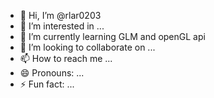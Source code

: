 - 👋 Hi, I’m @rlar0203
- 👀 I’m interested in ...
- 🌱 I’m currently learning GLM and openGL api 
- 💞️ I’m looking to collaborate on ...
- 📫 How to reach me ...
- 😄 Pronouns: ...
- ⚡ Fun fact: ...

<!---
rlar0203/rlar0203 is a ✨ special ✨ repository because its `README.md` (this file) appears on your GitHub profile.
You can click the Preview link to take a look at your changes.
--->
